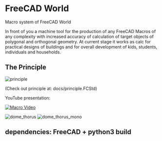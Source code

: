 # FreeCAD World
Macro system of FreeCAD World

In front of you a machine tool for the production of any FreeCAD Macros of any complexity with increased accuracy of calculation of target objects of polygonal and orthogonal geometry.
At current stage it works as calc for practical designs of buildings and for overall development of kids, students, individuals and households.
## The Principle
![principle](https://i.ibb.co/Kqkh0Ts/screenshot-2021-01-31-19-46-12.png)

(Check out principle at: docs/principle.FCStd)

YouTube presentation:

[![Macro Video](https://img.youtube.com/vi/GIyBWlv_GzM/0.jpg)](https://www.youtube.com/watch?v=GIyBWlv_GzM)

![dome_thorus](https://i.ibb.co/9qpVSw3/screenshot-2021-01-08-19-52-38.png)
![dome_thorus_mono](https://i.ibb.co/1zMHqPQ/screenshot-2021-01-31-19-59-29.png)

## dependencies: FreeCAD + python3 build
